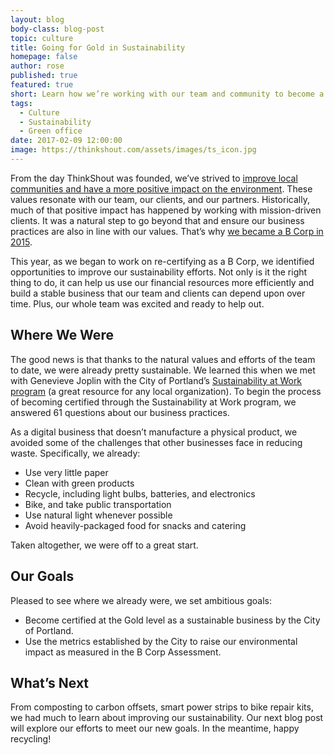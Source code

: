 ```yaml
---
layout: blog
body-class: blog-post
topic: culture
title: Going for Gold in Sustainability
homepage: false
author: rose
published: true
featured: true
short: Learn how we’re working with our team and community to become a more sustainable business. 
tags:
  - Culture
  - Sustainability
  - Green office
date: 2017-02-09 12:00:00
image: https://thinkshout.com/assets/images/ts_icon.jpg
---
```


From the day ThinkShout was founded, we’ve strived to [improve local communities and have a more positive impact on the environment](https://thinkshout.com/about/). These values resonate with our team, our clients, and our partners. Historically, much of that positive impact has happened by working with mission-driven clients. It was a natural step to go beyond that and ensure our business practices are also in line with our values. That’s why [we became a B Corp in 2015](https://thinkshout.com/blog/2015/08/our-road-to-bcorp/). 

This year, as we began to work on re-certifying as a B Corp, we identified opportunities to improve our sustainability efforts. Not only is it the right thing to do, it can help us use our financial resources more efficiently and build a stable business that our team and clients can depend upon over time. Plus, our whole team was excited and ready to help out. 

## Where We Were
The good news is that thanks to the natural values and efforts of the team to date, we were already pretty sustainable. We learned this when we met with Genevieve Joplin with the City of Portland’s [Sustainability at Work program](https://www.portlandoregon.gov/sustainabilityatwork/) (a great resource for any local organization). To begin the process of becoming certified through the Sustainability at Work program, we answered 61 questions about our business practices. 

As a digital business that doesn’t manufacture a physical product, we avoided some of the challenges that other businesses face in reducing waste. Specifically, we already:

* Use very little paper
* Clean with green products
* Recycle, including light bulbs, batteries, and electronics
* Bike, and take public transportation
* Use natural light whenever possible
* Avoid heavily-packaged food for snacks and catering

Taken altogether, we were off to a great start. 

## Our Goals 
Pleased to see where we already were, we set ambitious goals:

* Become certified at the Gold level as a sustainable business by the City of Portland.
* Use the metrics established by the City to raise our environmental impact as measured in the B Corp Assessment. 

## What’s Next
From composting to carbon offsets, smart power strips to bike repair kits, we had much to learn about improving our sustainability. Our next blog post will explore our efforts to meet our new goals. In the meantime, happy recycling!
